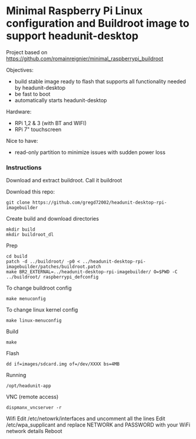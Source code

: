 # Minimal Raspberry Pi Linux configuration and Buildroot image to support headunit-desktop

Project based on https://github.com/romainreignier/minimal_raspberrypi_buildroot

Objectives:
- build stable image ready to flash that supports all functionality needed by headunit-desktop
- be fast to boot
- automatically starts headunit-desktop

Hardware:
- RPi 1,2 & 3 (with BT and WIFI)
- RPi 7" touchscreen

Nice to have:
- read-only partition to minimize issues with sudden power loss

### Instructions
Download and extract buildroot. Call it buildroot

Download this repo: 

    git clone https://github.com/gregd72002/headunit-desktop-rpi-imagebuilder

Create build and download directories

    mkdir build
    mkdir buildroot_dl
  
Prep

    cd build
    patch -d ../buildroot/ -p0 < ../headunit-desktop-rpi-imagebuilder/patches/buildroot.patch
    make BR2_EXTERNAL=../headunit-desktop-rpi-imagebuilder/ O=$PWD -C ../buildroot/ raspberrypi_defconfig

To change buildroot config

    make menuconfig

To change linux kernel config

    make linux-menuconfig

Build

    make


Flash

    dd if=images/sdcard.img of=/dev/XXXX bs=4MB


Running

    /opt/headunit-app

VNC (remote access)

    dispmanx_vncserver -r

Wifi
    Edit /etc/netowrk/interfaces and uncomment all the lines
    Edit /etc/wpa_supplicant and replace NETWORK and PASSWORD with your WiFi network details
    Reboot 
